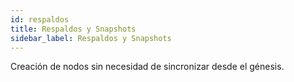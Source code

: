```yaml
---
id: respaldos
title: Respaldos y Snapshots 
sidebar_label: Respaldos y Snapshots
---
```


Creación de nodos sin necesidad de sincronizar desde el génesis.
